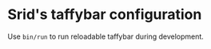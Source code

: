 <!--
SPDX-FileCopyrightText: 2023 Sridhar Ratnakumar

SPDX-License-Identifier: BSD-3-Clause
-->

# Srid's taffybar configuration

Use `bin/run` to run reloadable taffybar during development.